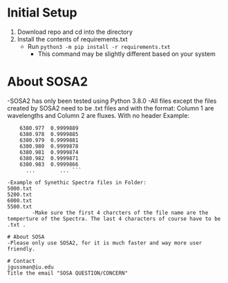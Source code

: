 # Initial Setup
1. Download repo and cd into the directory
2. Install the contents of requirements.txt
    - Run ```python3 -m pip install -r requirements.txt```
        - This command may be slightly different based on your system


# About SOSA2 
-SOSA2 has only been tested using Python 3.8.0
-All files except the files created by SOSA2 need to be .txt files and with the format: Column 1 are wavelengths and Column 2 are fluxes. With no header
Example:
``` 6380.976  0.9999892
    6380.977  0.9999889
    6380.978  0.9999885
    6380.979  0.9999881
    6380.980  0.9999878
    6380.981  0.9999874
    6380.982  0.9999871
    6380.983  0.9999866
      ...        ... ```

-Example of Synethic Spectra files in Folder:
5000.txt 
5200.txt 
6000.txt
5500.txt
        -Make sure the first 4 charcters of the file name are the temperture of the Spectra. The last 4 characters of course have to be .txt . 

# About SOSA
-Please only use SOSA2, for it is much faster and way more user friendly. 

# Contact 
jgussman@iu.edu
Title the email "SOSA QUESTION/CONCERN" 

